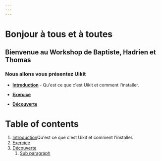 ```yaml
---
---
---
```


# Bonjour à tous et à toutes

## Bienvenue au Workshop de Baptiste, Hadrien et Thomas

### Nous allons vous présentez Uikit


- __[Introduction](https://docs.google.com/presentation/d/1ePlkLwS9Ew6DiZe_D98PFSBxpbx93JIVX8h5atwk-Dg/edit?usp=sharing)__ - Qu'est ce que c'est Uikit et comment l'installer.

- __[Exercice](./Exercice/README.md)__ 

- __[Découverte](./Exercice/docs2.md)__


# Table of contents
1. [Introduction](https://docs.google.com/presentation/d/1ePlkLwS9Ew6DiZe_D98PFSBxpbx93JIVX8h5atwk-Dg/edit?usp=sharing)Qu'est ce que c'est Uikit et comment l'installer.
2. [Exercice](./Exercice/README.md)
3. [Découverte](./Exercice/docs2.md)
    1. [Sub paragraph](#subparagraph1)


